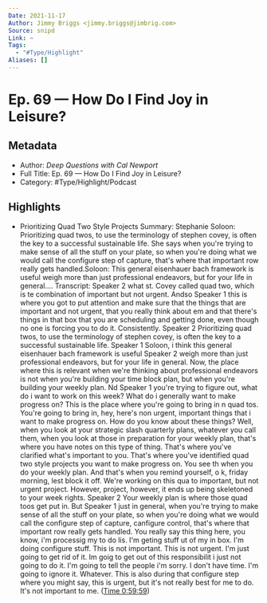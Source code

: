 ```yaml
---
Date: 2021-11-17
Author: Jimmy Briggs <jimmy.briggs@jimbrig.com>
Source: snipd
Link: ~
Tags:
  - "#Type/Highlight"
Aliases: []
---
```


# Ep. 69 —  How Do I Find Joy in Leisure?

## Metadata

* Author: *Deep Questions with Cal Newport*
* Full Title: Ep. 69 —  How Do I Find Joy in Leisure?
* Category: #Type/Highlight/Podcast

## Highlights

* Prioritizing Quad Two Style Projects
  Summary:
  Stephanie Soloon: Prioritizing quad twos, to use the terminology of stephen covey, is often the key to a successful sustainable life. She says when you're trying to make sense of all the stuff on your plate, so when you're doing what we would call the configure step of capture, that's where that important row really gets handled.Soloon: This general eisenhauer bach framework is useful weigh more than just professional endeavors, but for your life in general....
  Transcript:
  Speaker 2
  what st. Covey called quad two, which is te combination of important but not urgent. Andso
  Speaker 1
  this is where you got to put attention and make sure that the things that are important and not urgent, that you really think about em and that there's things in that box that you are scheduling and getting done, even though no one is forcing you to do it. Consistently.
  Speaker 2
  Prioritizing quad twos, to use the terminology of stephen covey, is often the key to a successful sustainable life.
  Speaker 1
  Soloon, i think this general eisenhauer bach framework is useful
  Speaker 2
  weigh more than just professional endeavors, but for your life in general. Now, the place where this is relevant when we're thinking about professional endeavors is not when you're building your time block plan, but when you're building your weekly plan. Nd
  Speaker 1
  you're trying to figure out, what do i want to work on this week? What do i generally want to make progress on? This is the place where you're going to bring in n quad tos. You're going to bring in, hey, here's non urgent, important things that i want to make progress on. How do you know about these things? Well, when you look at your strategic slash quarterly plans, whatever you call them, when you look at those in preparation for your weekly plan, that's where you have notes on this type of thing. That's where you've clarified what's important to you. That's where you've identified quad two style projects you want to make progress on. You see th when you do your weekly plan. And that's when you remind yourself, o k, friday morning, lest block it off. We're working on this qua to important, but not urgent project. However, project, however, it ends up being skeletoned to your week rights.
  Speaker 2
  Your weekly plan is where those quad toos get put in. But
  Speaker 1
  just in general, when you're trying to make sense of all the stuff on your plate, so when you're doing what we would call the configure step of capture, canfigure control, that's where that important row really gets handled. You really say this thing here, you know, i'm processig my to do lis. I'm geting stuff ut of my in box. I'm doing configure stuff. This is not important. This is not urgent. I'm just going to get rid of it. Im goig to get out of this responsibilit i just not going to do it. I'm going to tell the people i'm sorry. I don't have time. I'm going to ignore it. Whatever. This is also during that configure step where you might say, this is urgent, but it's not really best for me to do. It's not important to me. ([Time 0:59:59](https://share.snipd.com/snip/e51e95d5-ccee-4220-a4ed-6eb9af281adf))
